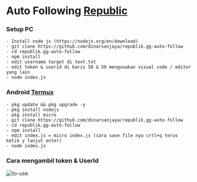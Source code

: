 # Auto Following [Republic](app.republik.gg) 
 


### Setup PC
```
- Install node js (https://nodejs.org/en/download)
- git clone https://github.com/dinarsanjaya/republik.gg-auto-follow
- cd republik.gg-auto-follow
- npm install
- edit username target di text.txt
- edit token & userid di baris 58 & 59 mengunakan visual code / editor yang lain
- node index.js
```
### Android [Termux](https://f-droid.org/repo/com.termux_118.apk)
```
- pkg update && pkg upgrade -y
- pkg install nodejs
- pkg install micro
- git clone https://github.com/dinarsanjaya/republik.gg-auto-follow
- cd republik.gg-auto-follow
- npm install
- edit index.js = micro index.js (cara save file nya crtl+q terus ketik y lanjut enter)
- node index.js
```
### Cara mengambil token & UserId
![to-use](https://github.com/dinarsanjaya/republik.gg-auto-follow/assets/34889287/a03d9e50-fae3-466f-972b-a918e0787991)
